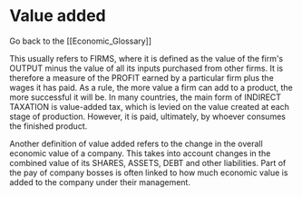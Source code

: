 # Value added

Go back to the [[Economic_Glossary]]


This usually refers to FIRMS, where it is defined as the value of the firm's OUTPUT minus the value of all its inputs purchased from other firms. It is therefore a measure of the PROFIT earned by a particular firm plus the wages it has paid. As a rule, the more value a firm can add to a product, the more successful it will be. In many countries, the main form of INDIRECT TAXATION is value-added tax, which is levied on the value created at each stage of production. However, it is paid, ultimately, by whoever consumes the finished product.

Another definition of value added refers to the change in the overall economic value of a company. This takes into account changes in the combined value of its SHARES, ASSETS, DEBT and other liabilities. Part of the pay of company bosses is often linked to how much economic value is added to the company under their management.

